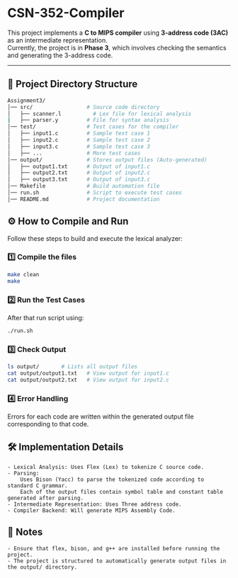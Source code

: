 # CSN-352-Compiler

This project implements a **C to MIPS compiler** using **3-address code (3AC)** as an intermediate representation.  
Currently, the project is in **Phase 3**, which involves checking the semantics and generating the 3-address code.

---

## 📂 Project Directory Structure  
```bash
Assignment3/
│── src/                 # Source code directory
│   ├── scanner.l          # Lex file for lexical analysis
|   ├── parser.y         # File for syntax analysis
│── test/                # Test cases for the compiler
│   ├── input1.c         # Sample test case 1
│   ├── input2.c         # Sample test case 2
│   ├── input3.c         # Sample test case 3
│   ├── ...              # More test cases
│── output/              # Stores output files (Auto-generated)
│   ├── output1.txt      # Output of input1.c
│   ├── output2.txt      # Output of input2.c
│   ├── output3.txt      # Output of input3.c
│── Makefile             # Build automation file
│── run.sh               # Script to execute test cases
│── README.md            # Project documentation


```
## ⚙️ How to Compile and Run  
Follow these steps to build and execute the lexical analyzer:

### 1️⃣ Compile the files 
```bash
make clean
make
```
### 2️⃣ Run the Test Cases
After that run script using:
```bash
./run.sh
```
### 3️⃣ Check Output
```bash
ls output/       # Lists all output files
cat output/output1.txt   # View output for input1.c
cat output/output2.txt   # View output for input2.c
```
### 4️⃣ Error Handling  
Errors for each code are written within the generated output file corresponding to that code.

## 🛠️ Implementation Details

    - Lexical Analysis: Uses Flex (Lex) to tokenize C source code.
    - Parsing: 
        Uses Bison (Yacc) to parse the tokenized code according to standard C grammar.
        Each of the output files contain symbol table and constant table generated after parsing. 
    - Intermediate Representation: Uses Three address code.
    - Compiler Backend: Will generate MIPS Assembly Code.

## 📌 Notes

    - Ensure that flex, bison, and g++ are installed before running the project.
    - The project is structured to automatically generate output files in the output/ directory.